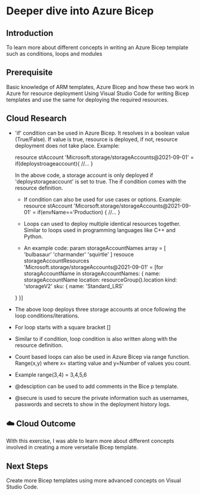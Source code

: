 # Deeper dive into Azure Bicep
## Introduction

To learn more about different concepts in writing an Azure Bicep template such as conditions, loops and modules

## Prerequisite

Basic knowledge of ARM templates, Azure Bicep and how these two work in Azure for resource deployment
Using Visual Studio Code for writing Bicep templates and use the same for deploying the required resources.


## Cloud Research

- 'if' condition can be used in Azure Bicep. It resolves in a boolean value (True/False). If value is true, resource is deployed, if not, resource deployment does not take place. Example:



  resource stAccount 'Microsoft.storage/storageAccounts@2021-09-01' = if(deploystroageaccount){
  //...
  }

  In the above code, a storage account is only deployed if 'deploystorageaccount' is set to true. The if condition comes with the resource definition.

  - If condition can also be used for use cases or options. Example:
    resource stAccount 'Micorsoft.storage/storageAccounts@2021-09-01' = if(envName=='Production) {
    //...
    }
  
  - Loops can used to deploy multiple identical resources together. Similar to loops used in programming languages like C++ and Python.
  -  An example code:
    param storageAccountNames array = [
    'bulbasaur'
    'charmander'
    'squirtle'
]
resouce storageAccountResources 'Microsoft.storage/storageAccounts@2021-09-01' = [for storagAccountName in storageAccountNames:
{
    name: storageAccountName
    location: resourceGroup().location
    kind: 'storageV2'
    sku:
    {
        name: 'Standard_LRS'
 
    }
}]

- The above loop deploys three storage accounts at once following the loop conditions/iterations.  
- For loop starts with a square bracket []
- Similar to if condition, loop condition is also written along with the resource definition.
- Count based loops can also be used in Azure Bicep via range function. Range(x,y) where x= starting value and y=Number of values you count.
- Example range(3,4) = 3,4,5,6
- @desciption can be used to add comments in the Bice p template.
- @secure is used to secure the private information such as usernames, passwords and secrets to show in the deployment history logs.

## ☁️ Cloud Outcome

With this exercise, I was able to learn more about different concepts involved in creating a more versetalie Bicep template. 

## Next Steps

Create more Bicep templates using more advanced concepts on Visual Studio Code.
